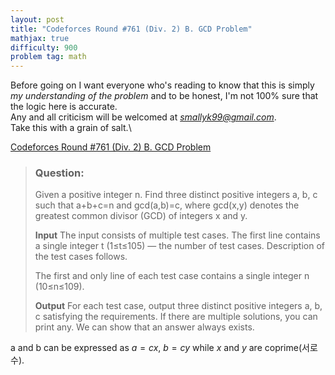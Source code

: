 ```yaml
---
layout: post
title: "Codeforces Round #761 (Div. 2) B. GCD Problem"
mathjax: true
difficulty: 900
problem tag: math
---
```


Before going on I want everyone who's reading to know that this is simply *my understanding of the problem* and to be honest, I'm not 100% sure that the logic here is accurate.\
Any and all criticism will be welcomed at *smallyk99@gmail.com*.\
Take this with a grain of salt.\

[Codeforces Round #761 (Div. 2) B. GCD Problem](https://codeforces.com/problemset/problem/1617/B)

> ### Question:
> Given a positive integer n. Find three distinct positive integers a, b, c such that a+b+c=n and gcd(a,b)=c, where gcd(x,y) denotes the greatest common divisor (GCD) of integers x and y.
>
> **Input**
> The input consists of multiple test cases. The first line contains a single integer t (1≤t≤105) — the number of test cases. Description of the test cases follows.
> 
> The first and only line of each test case contains a single integer n (10≤n≤109).
> 
> **Output**
> For each test case, output three distinct positive integers a, b, c satisfying the requirements. If there are multiple solutions, you can print any. We can show that an answer always exists.

a and b can be expressed as $a=cx$, $b=cy$ while $x$ and $y$ are coprime(서로수).
